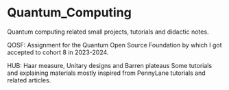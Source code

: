 # Quantum_Computing
Quantum computing related small projects, tutorials and didactic notes.


QOSF:
Assignment for the Quantum Open Source Foundation by which I got accepted to cohort 8 in 2023-2024.


HUB:
Haar measure, Unitary designs and Barren plateaus
Some tutorials and explaining materials mostly inspired from PennyLane tutorials and related articles.
